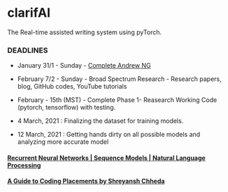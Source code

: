 # clarifAI
The Real-time assisted writing system using pyTorch.

### DEADLINES

  * January 31/1 - Sunday - [Complete Andrew NG](https://www.youtube.com/playlist?list=PLpFsSf5Dm-pd5d3rjNtIXUHT-v7bdaEIe)

  * February 7/2 - Sunday - Broad Spectrum Research - Research papers, blog, GitHub codes, YouTube tutorials

  * February - 15th (MST) - Complete Phase 1- Reasearch Working Code (pytorch, tensorflow) with testing.
  
  * 4 March, 2021 : Finalizing the dataset for training models.
  * 12 March, 2021 : Getting hands dirty on all possible models and analyzing more accurate model
 
  
#### [Recurrent Neural Networks | Sequence Models | Natural Language Processing](https://www.youtube.com/playlist?list=PL1w8k37X_6L_s4ncq-swTBvKDWnRSrinI) 

#### [A Guide to Coding Placements by Shreyansh Chheda](https://dscvjti.medium.com/how-to-start-coding-the-right-way-b30131c4dd4a)


